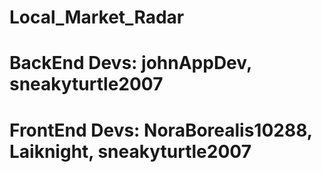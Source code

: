 # Local_Market_Radar
# BackEnd Devs: johnAppDev, sneakyturtle2007
# FrontEnd Devs: NoraBorealis10288, Laiknight, sneakyturtle2007

